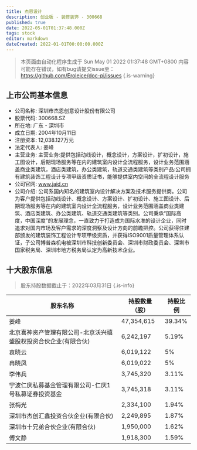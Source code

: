 ```yaml
---
title: 杰恩设计
description: 创业板 - 装修装饰 - 300668
published: true
date: 2022-05-01T01:37:48.000Z
tags: stock
editor: markdown
dateCreated: 2022-01-01T00:00:00.000Z
---
```


> 本页面由自动化程序生成于 Sun May 01 2022 01:37:48 GMT+0800
> 内容可能存在错误，如有bug请提交issue至：https://github.com/Eroleice/doc-pi/issues
{.is-warning}

## 上市公司基本信息
- 公司名称: 深圳市杰恩创意设计股份有限公司
- 股票代码: 300668.SZ
- 所在地: 广东 - 深圳市
- 成立日期: 2004年10月11日
- 注册资本: 12,038.127万元
- 法定代表人: 姜峰
- 主营业务: 主营业务:提供包括动线设计，概念设计，方案设计，扩初设计，施工图设计，后期现场服务等在内的建筑室内设计全流程服务，设计业务范围涵盖商业类建筑，酒店类建筑，办公类建筑，轨道交通类建筑等类别产品:公司拥有建筑装饰工程设计专项甲级资质证书，能够提供室内空间的全流程设计服务
- 公司官网: www.jaid.cn
- 公司介绍: 公司系国内知名的建筑室内设计解决方案及技术服务提供商。公司为客户提供包括动线设计、概念设计、方案设计、扩初设计、施工图设计、后期现场服务等在内的建筑室内设计全流程服务，设计业务范围涵盖商业类建筑、酒店类建筑、办公类建筑、轨道交通类建筑等类别。公司秉承“国际高度，中国深度”的发展理念，一直致力于打造成为国际水准的设计企业，同时追求对国内市场及客户需求的深度洞察及设计方向的前瞻把控。公司获得住建部颁发的建筑装饰工程设计专项甲级资质，并获得ISO9001质量管理体系认证，子公司博普森机电被深圳市科技创新委员会、深圳市财政委员会、深圳市国家税务局、深圳市地方税务局认定为高新技术企业。


## 十大股东信息
> 股东持股数据截止于：2022年03月31日
{.is-info}

| 股东名称 | 持股数量（股） | 持股比例 |
| --- | --- | --- |
| 姜峰 | 47,354,615 | 39.34% |
| 北京喜神资产管理有限公司-北京沃兴禧盛股权投资合伙企业(有限合伙) | 6,242,197 | 5.19% |
| 袁晓云 | 6,019,122 | 5% |
| 冉晓凤 | 6,019,022 | 5% |
| 李伟兵 | 3,745,320 | 3.11% |
| 宁波仁庆私募基金管理有限公司-仁庆1号私募证券投资基金 | 3,745,318 | 3.11% |
| 张梅光 | 2,334,100 | 1.94% |
| 深圳市杰创汇鑫投资合伙企业(有限合伙) | 2,249,895 | 1.87% |
| 深圳市十兄弟合伙企业(有限合伙) | 1,950,000 | 1.62% |
| 傅文静 | 1,918,300 | 1.59% |




